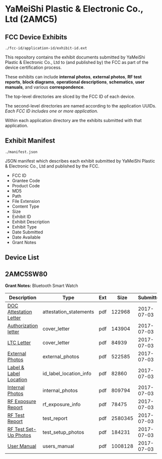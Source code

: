 # YaMeiShi Plastic & Electronic Co., Ltd (2AMC5)
## FCC Device Exhibits

```
./fcc-id/application-id/exhibit-id.ext
```

This repository contains the exhibit documents submitted by YaMeiShi Plastic & Electronic Co., Ltd to (and published by) the FCC as part of the device certification process.

These exhibits can include **internal photos**, **external photos**, **RF test reports**, **block diagrams**, **operational descriptions**, **schematics**, **user manuals**, and various **correspondence**.

The top-level directories are sliced by the FCC ID of each device.

The second-level directories are named according to the application UUIDs. *Each FCC ID includes one or more application.*

Within each application directory are the exhibits submitted with that application. 

## Exhibit Manifest

```
./manifest.json
```

JSON manifest which describes each exhibit submitted by YaMeiShi Plastic & Electronic Co., Ltd and published by the FCC.

- FCC ID
- Grantee Code
- Product Code
- MD5
- Path
- File Extension
- Content Type
- Size
- Exhibit ID
- Exhibit Description
- Exhibit Type
- Date Submitted
- Date Available
- Grant Notes

## Device List
## 2AMC5SW80
**Grant Notes:** Bluetooth Smart Watch

| Description | Type | Ext | Size | Submitted | Available |
| ----------- | ---- | --- | ---- | --------- | --------- |
| [DOC Attestation Letter](2AMC5SW80/edfed64470b622de0b9b46faf10e8e50/3447938.pdf) | attestation_statements | pdf | 122968 | 2017-07-03 | 2017-07-03 |
| [Authorization letter](2AMC5SW80/edfed64470b622de0b9b46faf10e8e50/3447940.pdf) | cover_letter | pdf | 143904 | 2017-07-03 | 2017-07-03 |
| [LTC Letter](2AMC5SW80/edfed64470b622de0b9b46faf10e8e50/3447941.pdf) | cover_letter | pdf | 84939 | 2017-07-03 | 2017-07-03 |
| [External Photos](2AMC5SW80/edfed64470b622de0b9b46faf10e8e50/3447942.pdf) | external_photos | pdf | 522585 | 2017-07-03 | 2017-07-03 |
| [Label & Label Location](2AMC5SW80/edfed64470b622de0b9b46faf10e8e50/3447943.pdf) | id_label_location_info | pdf | 82860 | 2017-07-03 | 2017-07-03 |
| [Internal Photos](2AMC5SW80/edfed64470b622de0b9b46faf10e8e50/3447944.pdf) | internal_photos | pdf | 809794 | 2017-07-03 | 2017-07-03 |
| [RF Exposure Report](2AMC5SW80/edfed64470b622de0b9b46faf10e8e50/3447946.pdf) | rf_exposure_info | pdf | 78475 | 2017-07-03 | 2017-07-03 |
| [RF Test Report](2AMC5SW80/edfed64470b622de0b9b46faf10e8e50/3447948.pdf) | test_report | pdf | 2580345 | 2017-07-03 | 2017-07-03 |
| [RF Test Set-Up Photos](2AMC5SW80/edfed64470b622de0b9b46faf10e8e50/3447949.pdf) | test_setup_photos | pdf | 184231 | 2017-07-03 | 2017-07-03 |
| [User Manual](2AMC5SW80/edfed64470b622de0b9b46faf10e8e50/3447950.pdf) | users_manual | pdf | 1008128 | 2017-07-03 | 2017-07-03 |
